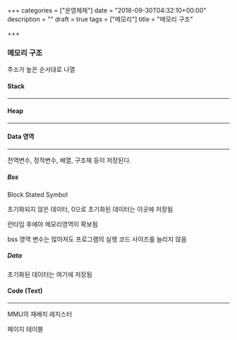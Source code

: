 +++
categories = ["운영체제"]
date = "2018-09-30T04:32:10+00:00"
description = ""
draft = true
tags = ["메모리"]
title = "메모리 구조"

+++
### 메모리 구조

주소가 높은 순서대로 나열

#### Stack

***

#### Heap

***

#### Data 영역

***

전역변수, 정적변수, 배열, 구조체 등이 저장된다.

##### Bss

Block Stated Symbol

초기화되지 않은 데이터, 0으로 초기화된 데이터는 이곳에 저장됨

런타임 후에야 메모리영역이 확보됨

bss 영역 변수는 많아져도 프로그램의 실행 코드 사이즈를 늘리지 않음

##### Data

초기화된 데이터는 여기에 저장됨

#### Code (Text)

***

MMU의 재배치 레지스터

페이지 테이블